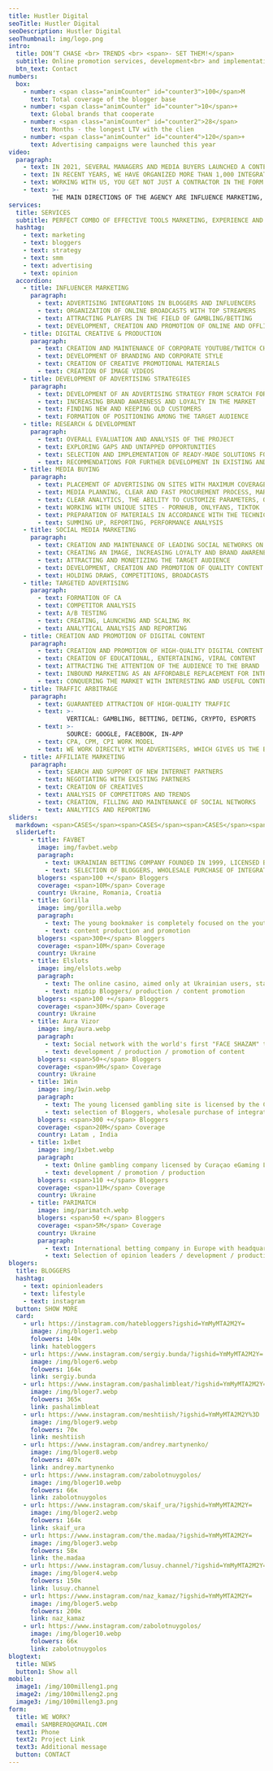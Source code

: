 ```yaml
---
title: Hustler Digital
seoTitle: Hustler Digital
seoDescription: Hustler Digital
seoThumbnail: img/logo.png
intro:
  title: DON’T CHASE <br> TRENDS <br> <span>- SET THEM!</span>
  subtitle: Online promotion services, development<br> and implementation of an online marketing strategy
  btn_text: Contact
numbers:
  box:
    - number: <span class="animCounter" id="counter3">100</span>M
      text: Total coverage of the blogger base
    - number: <span class="animCounter" id="counter">10</span>+
      text: Global brands that cooperate
    - number: <span class="animCounter" id="counter2">28</span>
      text: Months - the longest LTV with the clien
    - number: <span class="animCounter" id="counter4">120</span>+
      text: Advertising campaigns were launched this year
video:
  paragraph:
    - text: IN 2021, SEVERAL MANAGERS AND MEDIA BUYERS LAUNCHED A CONTENT CREATION AND PROMOTION MACHINE. THIS IS HOW HUSTLER APPEARED - A CREATIVE FULL-STACK PROMOTION AGENCY.
    - text: IN RECENT YEARS, WE HAVE ORGANIZED MORE THAN 1,000 INTEGRATIONS WITH BLOGGERS OF VARIOUS LEVELS, IMPLEMENTED ABOUT 100 ADVERTISING CAMPAIGNS, AND MANAGED TO COOPERATE WITH 30+ GAMBLING PROJECTS, INCLUDING WORLD-FAMOUS BRANDS.
    - text: WORKING WITH US, YOU GET NOT JUST A CONTRACTOR IN THE FORM OF AN AGENCY, BUT A DEDICATED IN-HOUSE OUTSOURCING TEAM WITH A NUMBER OF ADVANTAGES.
    - text: >-
            THE MAIN DIRECTIONS OF THE AGENCY ARE INFLUENCE MARKETING, BRANDING, TRAFFIC ARBITRAGE, CONTENT PRODUCTION AND PROMOTION.
services:
  title: SERVICES
  subtitle: PERFECT COMBO OF EFFECTIVE TOOLS MARKETING, EXPERIENCE AND OPINIONS.
  hashtag: 
    - text: marketing
    - text: bloggers
    - text: strategy
    - text: smm
    - text: advertising
    - text: opinion
  accordion:
    - title: INFLUENCER MARKETING
      paragraph:
        - text: ADVERTISING INTEGRATIONS IN BLOGGERS AND INFLUENCERS
        - text: ORGANIZATION OF ONLINE BROADCASTS WITH TOP STREAMERS
        - text: ATTRACTING PLAYERS IN THE FIELD OF GAMBLING/BETTING
        - text: DEVELOPMENT, CREATION AND PROMOTION OF ONLINE AND OFFLINE EVENTS WITH OPINION LEADERS
    - title: DIGITAL CREATIVE & PRODUCTION
      paragraph:
        - text: CREATION AND MAINTENANCE OF CORPORATE YOUTUBE/TWITCH CHANNELS
        - text: DEVELOPMENT OF BRANDING AND CORPORATE STYLE
        - text: CREATION OF CREATIVE PROMOTIONAL MATERIALS
        - text: CREATION OF IMAGE VIDEOS
    - title: DEVELOPMENT OF ADVERTISING STRATEGIES
      paragraph:
        - text: DEVELOPMENT OF AN ADVERTISING STRATEGY FROM SCRATCH FOR DIFFERENT BUSINESS TASKS
        - text: INCREASING BRAND AWARENESS AND LOYALTY IN THE MARKET
        - text: FINDING NEW AND KEEPING OLD CUSTOMERS
        - text: FORMATION OF POSITIONING AMONG THE TARGET AUDIENCE
    - title: RESEARCH & DEVELOPMENT
      paragraph:
        - text: OVERALL EVALUATION AND ANALYSIS OF THE PROJECT
        - text: EXPLORING GAPS AND UNTAPPED OPPORTUNITIES
        - text: SELECTION AND IMPLEMENTATION OF READY-MADE SOLUTIONS FOR VARIOUS BUSINESS TASKS
        - text: RECOMMENDATIONS FOR FURTHER DEVELOPMENT IN EXISTING AND POTENTIAL MARKETS
    - title: MEDIA BUYING
      paragraph:
        - text: PLACEMENT OF ADVERTISING ON SITES WITH MAXIMUM COVERAGE OF THE TARGET AUDIENCE
        - text: MEDIA PLANNING, CLEAR AND FAST PROCUREMENT PROCESS, MARKET ANALYSIS AND NEGOTIATIONS
        - text: CLEAR ANALYTICS, THE ABILITY TO CUSTOMIZE PARAMETERS, OPTIMIZATION
        - text: WORKING WITH UNIQUE SITES - PORNHUB, ONLYFANS, TIKTOK
        - text: PREPARATION OF MATERIALS IN ACCORDANCE WITH THE TECHNICAL REQUIREMENTS OF PUBLISHERS
        - text: SUMMING UP, REPORTING, PERFORMANCE ANALYSIS
    - title: SOCIAL MEDIA MARKETING
      paragraph:
        - text: CREATION AND MAINTENANCE OF LEADING SOCIAL NETWORKS ON BEHALF OF THE BRAND
        - text: CREATING AN IMAGE, INCREASING LOYALTY AND BRAND AWARENESS
        - text: ATTRACTING AND MONETIZING THE TARGET AUDIENCE
        - text: DEVELOPMENT, CREATION AND PROMOTION OF QUALITY CONTENT
        - text: HOLDING DRAWS, COMPETITIONS, BROADCASTS
    - title: TARGETED ADVERTISING
      paragraph:
        - text: FORMATION OF CA
        - text: COMPETITOR ANALYSIS
        - text: A/B TESTING
        - text: CREATING, LAUNCHING AND SCALING RK
        - text: ANALYTICAL ANALYSIS AND REPORTING
    - title: CREATION AND PROMOTION OF DIGITAL CONTENT
      paragraph:
        - text: CREATION AND PROMOTION OF HIGH-QUALITY DIGITAL CONTENT
        - text: CREATION OF EDUCATIONAL, ENTERTAINING, VIRAL CONTENT
        - text: ATTRACTING THE ATTENTION OF THE AUDIENCE TO THE BRAND
        - text: INBOUND MARKETING AS AN AFFORDABLE REPLACEMENT FOR INTRUSIVE ADVERTISING
        - text: CONQUERING THE MARKET WITH INTERESTING AND USEFUL CONTENT
    - title: TRAFFIC ARBITRAGE
      paragraph:
        - text: GUARANTEED ATTRACTION OF HIGH-QUALITY TRAFFIC
        - text: >-
                VERTICAL: GAMBLING, BETTING, DETING, CRYPTO, ESPORTS
        - text: >-
                SOURCE: GOOGLE, FACEBOOK, IN-APP
        - text: CPA, CPM, CPI WORK MODEL
        - text: WE WORK DIRECTLY WITH ADVERTISERS, WHICH GIVES US THE BEST CONDITIONS ON THE MARKET.
    - title: AFFILIATE MARKETING
      paragraph:
        - text: SEARCH AND SUPPORT OF NEW INTERNET PARTNERS
        - text: NEGOTIATING WITH EXISTING PARTNERS
        - text: CREATION OF CREATIVES
        - text: ANALYSIS OF COMPETITORS AND TRENDS
        - text: CREATION, FILLING AND MAINTENANCE OF SOCIAL NETWORKS
        - text: ANALYTICS AND REPORTING
sliders:
  markdown: <span>CASES</span><span>CASES</span><span>CASES</span><span>CASES</span><span>CASES</span><span>CASES</span><span>CASES</span><span>CASES</span><span>CASES</span><span>CASES</span><span>CASES</span><span>CASES</span><span>CASES</span><span>CASES</span><span>CASES</span><span>CASES</span><span>CASES</span><span>CASES</span><span>CASES</span><span>CASES</span><span>CASES</span><span>CASES</span><span>CASES</span><span>CASES</span><span>CASES</span><span>CASES</span><span>CASES</span><span>CASES</span><span>CASES</span><span>CASES</span><span>CASES</span><span>CASES</span><span>CASES</span><span>CASES</span><span>CASES</span><span>CASES</span><span>CASES</span><span>CASES</span><span>CASES</span><span>CASES</span><span>CASES</span><span>CASES</span><span>CASES</span><span>CASES</span><span>CASES</span><span>CASES</span><span>CASES</span><span>CASES</span><span>CASES</span><span>CASES</span><span>CASES</span><span>CASES</span><span>CASES</span><span>CASES</span><span>CASES</span><span>CASES</span><span>CASES</span><span>CASES</span><span>CASES</span><span>CASES</span><span>CASES</span><span>CASES</span><span>CASES</span><span>CASES</span><span>CASES</span><span>CASES</span><span>CASES</span><span>CASES</span><span>CASES</span><span>CASES</span><span>CASES</span><span>CASES</span><span>CASES</span><span>CASES</span><span>CASES</span><span>CASES</span><span>CASES</span><span>CASES</span><span>CASES</span><span>CASES</span><span>CASES</span><span>CASES</span><span>CASES</span><span>CASES</span><span>CASES</span><span>CASES</span><span>CASES</span><span>CASES</span><span>CASES</span><span>CASES</span><span>CASES</span><span>CASES</span><span>CASES</span><span>CASES</span><span>CASES</span><span>CASES</span><span>CASES</span><span>CASES</span><span>CASES</span><span>CASES</span><span>CASES</span><span>CASES</span><span>CASES</span><span>CASES</span><span>CASES</span><span>CASES</span><span>CASES</span><span>CASES</span><span>CASES</span><span>CASES</span><span>CASES</span><span>CASES</span><span>CASES</span><span>CASES</span><span>CASES</span><span>CASES</span><span>CASES</span><span>CASES</span><span>CASES</span><span>CASES</span><span>CASES</span><span>CASES</span><span>CASES</span><span>CASES</span><span>CASES</span><span>CASES</span><span>CASES</span><span>CASES</span><span>CASES</span><span>CASES</span><span>CASES</span><span>CASES</span><span>CASES</span><span>CASES</span><span>CASES</span><span>CASES</span><span>CASES</span><span>CASES</span><span>CASES</span><span>CASES</span><span>CASES</span><span>CASES</span><span>CASES</span><span>CASES</span><span>CASES</span><span>CASES</span><span>CASES</span><span>CASES</span><span>CASES</span><span>CASES</span><span>CASES</span><span>CASES</span><span>CASES</span><span>CASES</span><span>CASES</span><span>CASES</span><span>CASES</span><span>CASES</span><span>CASES</span><span>CASES</span><span>CASES</span><span>CASES</span><span>CASES</span><span>CASES</span><span>CASES</span><span>CASES</span><span>CASES</span><span>CASES</span><span>CASES</span><span>CASES</span><span>CASES</span><span>CASES</span><span>CASES</span><span>CASES</span><span>CASES</span><span>CASES</span><span>CASES</span><span>CASES</span><span>CASES</span><span>CASES</span><span>CASES</span><span>CASES</span><span>CASES</span><span>CASES</span><span>CASES</span><span>CASES</span><span>CASES</span><span>CASES</span><span>CASES</span><span>CASES</span><span>CASES</span><span>CASES</span><span>CASES</span><span>CASES</span><span>CASES</span><span>CASES</span><span>CASES</span><span>CASES</span><span>CASES</span><span>CASES</span><span>CASES</span><span>CASES</span><span>CASES</span><span>CASES</span><span>CASES</span><span>CASES</span><span>CASES</span><span>CASES</span><span>CASES</span><span>CASES</span><span>CASES</span><span>CASES</span>
  sliderLeft:
      - title: FAVBET
        image: img/favbet.webp
        paragraph:
          - text: UKRAINIAN BETTING COMPANY FOUNDED IN 1999, LICENSED BY CURAÇAO EGAMING LICENSE.
          - text: SELECTION OF BLOGGERS, WHOLESALE PURCHASE OF INTEGRATIONS
        blogers: <span>100 +</span> Bloggers
        coverage: <span>10M</span> Coverage
        country: Ukraine, Romania, Croatia
      - title: Gorilla
        image: img/gorilla.webp
        paragraph:
          - text: The young bookmaker is completely focused on the youth audience, which in a short period of time blew up the media space with its aggressive marketing.
          - text: content production and promotion
        blogers: <span>300+</span> Bloggers
        coverage: <span>10M</span> Coverage
        country: Ukraine
      - title: Elslots
        image: img/elslots.webp
        paragraph:
          - text: The online casino, aimed only at Ukrainian users, started working at the end of 2017.
          - text: підбір Bloggers/ production / content promotion
        blogers: <span>100 +</span> Bloggers
        coverage: <span>30M</span> Coverage
        country: Ukraine
      - title: Aura Vizor
        image: img/aura.webp
        paragraph:
          - text: Social network with the world's first "FACE SHAZAM" technology. Give vertical.
          - text: development / production / promotion of content
        blogers: <span>50+</span> Bloggers
        coverage: <span>9M</span> Coverage
        country: Ukraine
      - title: 1Win
        image: img/1win.webp
        paragraph:
          - text: The young licensed gambling site is licensed by the Curaçao eGaming License.
          - text: selection of Bloggers, wholesale purchase of integrations
        blogers: <span>300 +</span> Bloggers
        coverage: <span>20M</span> Coverage
        country: Latam , India
      - title: 1xBet
        image: img/1xbet.webp
        paragraph:
          - text: Online gambling company licensed by Curaçao eGaming License.
          - text: development / promotion / production
        blogers: <span>110 +</span> Bloggers
        coverage: <span>11M</span> Coverage
        country: Ukraine
      - title: PARIMATCH
        image: img/parimatch.webp
        blogers: <span>50 +</span> Bloggers
        coverage: <span>5M</span> Coverage
        country: Ukraine
        paragraph:
          - text: International betting company in Europe with headquarters in Limassol, Cyprus, founded in 1994.
          - text: Selection of opinion leaders / development / production and promotion of content
blogers:
  title: BLOGGERS
  hashtag:
    - text: opinionleaders
    - text: lifestyle
    - text: instagram
  button: SHOW MORE
  card:
    - url: https://instagram.com/hatebloggers?igshid=YmMyMTA2M2Y=
      image: /img/bloger1.webp
      folowers: 140к
      link: hatebloggers
    - url: https://www.instagram.com/sergiy.bunda/?igshid=YmMyMTA2M2Y=
      image: /img/bloger6.webp
      folowers: 164к
      link: sergiy.bunda
    - url: https://www.instagram.com/pashalimbleat/?igshid=YmMyMTA2M2Y=
      image: /img/bloger7.webp
      folowers: 365к
      link: pashalimbleat
    - url: https://www.instagram.com/meshtiish/?igshid=YmMyMTA2M2Y%3D
      image: /img/bloger9.webp
      folowers: 70к
      link: meshtiish
    - url: https://www.instagram.com/andrey.martynenko/
      image: /img/bloger8.webp
      folowers: 407к
      link: andrey.martynenko
    - url: https://www.instagram.com/zabolotnuygolos/
      image: /img/bloger10.webp
      folowers: 66к
      link: zabolotnuygolos
    - url: https://www.instagram.com/skaif_ura/?igshid=YmMyMTA2M2Y=
      image: /img/bloger2.webp
      folowers: 164к
      link: skaif_ura
    - url: https://www.instagram.com/the.madaa/?igshid=YmMyMTA2M2Y=
      image: /img/bloger3.webp
      folowers: 58к
      link: the.madaa
    - url: https://www.instagram.com/lusuy.channel/?igshid=YmMyMTA2M2Y=
      image: /img/bloger4.webp
      folowers: 150к
      link: lusuy.channel
    - url: https://www.instagram.com/naz_kamaz/?igshid=YmMyMTA2M2Y=
      image: /img/bloger5.webp
      folowers: 200к
      link: naz_kamaz
    - url: https://www.instagram.com/zabolotnuygolos/
      image: /img/bloger10.webp
      folowers: 66к
      link: zabolotnuygolos
blogtext:
  title: NEWS
  button1: Show all
mobile:
  image1: /img/100milleng1.png
  image2: /img/100milleng2.png
  image3: /img/100milleng3.png
form:
  title: WE WORK?
  email: SAMBRERO@GMAIL.COM
  text1: Phone
  text2: Project Link
  text3: Additional message
  button: CONTACT
---
```

